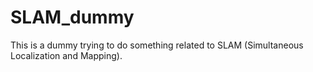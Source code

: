 # SLAM_dummy
This is a dummy trying to do something related to SLAM (Simultaneous Localization and Mapping).
